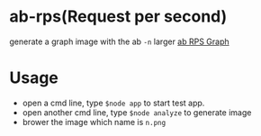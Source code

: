 # ab-rps(Request per second)

generate a graph image with the ab `-n` larger
[ab RPS Graph](http://startexample.com/images/assist/20160409/n.png)

# Usage

- open a cmd line, type `$node app` to start test app.
- open another cmd line, type `$node analyze` to generate image
- brower the image which name is `n.png`